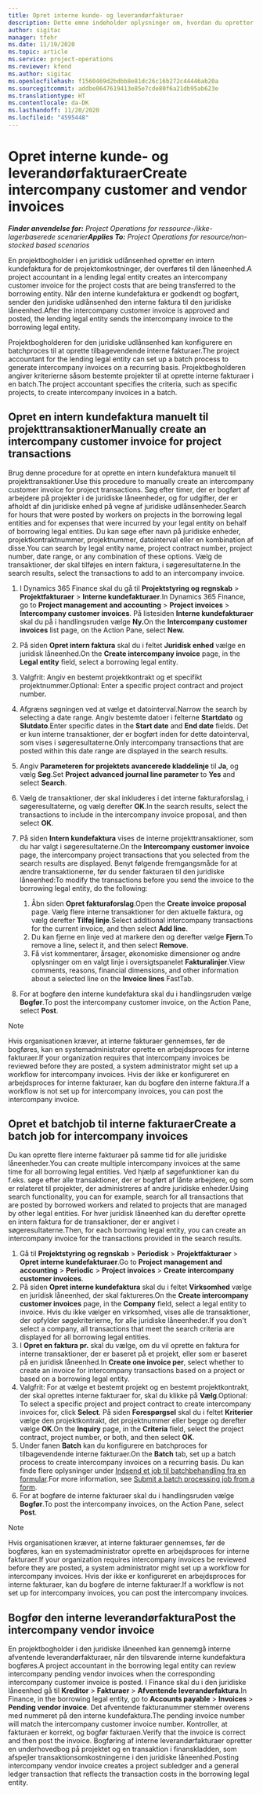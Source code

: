 ```yaml
---
title: Opret interne kunde- og leverandørfakturaer
description: Dette emne indeholder oplysninger om, hvordan du opretter interne kunde- og leverandørfakturaer.
author: sigitac
manager: tfehr
ms.date: 11/19/2020
ms.topic: article
ms.service: project-operations
ms.reviewer: kfend
ms.author: sigitac
ms.openlocfilehash: f1560469d2bdbb8e81dc26c16b272c44446ab20a
ms.sourcegitcommit: addbe0647619413e85e7cde80f6a21db95ab623e
ms.translationtype: HT
ms.contentlocale: da-DK
ms.lasthandoff: 11/20/2020
ms.locfileid: "4595448"
---
```

# <a name="create-intercompany-customer-and-vendor-invoices"></a><span data-ttu-id="70319-103">Opret interne kunde- og leverandørfakturaer</span><span class="sxs-lookup"><span data-stu-id="70319-103">Create intercompany customer and vendor invoices</span></span>

<span data-ttu-id="70319-104">_**Finder anvendelse for:** Project Operations for ressource-/ikke-lagerbaserede scenarier_</span><span class="sxs-lookup"><span data-stu-id="70319-104">_**Applies To:** Project Operations for resource/non-stocked based scenarios_</span></span>

<span data-ttu-id="70319-105">En projektbogholder i en juridisk udlånsenhed opretter en intern kundefaktura for de projektomkostninger, der overføres til den låneenhed.</span><span class="sxs-lookup"><span data-stu-id="70319-105">A project accountant in a lending legal entity creates an intercompany customer invoice for the project costs that are being transferred to the borrowing entity.</span></span> <span data-ttu-id="70319-106">Når den interne kundefaktura er godkendt og bogført, sender den juridiske udlånsenhed den interne faktura til den juridiske låneenhed.</span><span class="sxs-lookup"><span data-stu-id="70319-106">After the intercompany customer invoice is approved and posted, the lending legal entity sends the intercompany invoice to the borrowing legal entity.</span></span>

<span data-ttu-id="70319-107">Projektbogholderen for den juridiske udlånsenhed kan konfigurere en batchproces til at oprette tilbagevendende interne fakturaer.</span><span class="sxs-lookup"><span data-stu-id="70319-107">The project accountant for the lending legal entity can set up a batch process to generate intercompany invoices on a recurring basis.</span></span> <span data-ttu-id="70319-108">Projektbogholderen angiver kriterierne såsom bestemte projekter til at oprette interne fakturaer i en batch.</span><span class="sxs-lookup"><span data-stu-id="70319-108">The project accountant specifies the criteria, such as specific projects, to create intercompany invoices in a batch.</span></span>

## <a name="manually-create-an-intercompany-customer-invoice-for-project-transactions"></a><span data-ttu-id="70319-109">Opret en intern kundefaktura manuelt til projekttransaktioner</span><span class="sxs-lookup"><span data-stu-id="70319-109">Manually create an intercompany customer invoice for project transactions</span></span> 

<span data-ttu-id="70319-110">Brug denne procedure for at oprette en intern kundefaktura manuelt til projekttransaktioner.</span><span class="sxs-lookup"><span data-stu-id="70319-110">Use this procedure to manually create an intercompany customer invoice for project transactions.</span></span> <span data-ttu-id="70319-111">Søg efter timer, der er bogført af arbejdere på projekter i de juridiske låneenheder, og for udgifter, der er afholdt af din juridiske enhed på vegne af juridiske udlånsenheder.</span><span class="sxs-lookup"><span data-stu-id="70319-111">Search for hours that were posted by workers on projects in the borrowing legal entities and for expenses that were incurred by your legal entity on behalf of borrowing legal entities.</span></span> <span data-ttu-id="70319-112">Du kan søge efter navn på juridiske enheder, projektkontraktnummer, projektnummer, datointerval eller en kombination af disse.</span><span class="sxs-lookup"><span data-stu-id="70319-112">You can search by legal entity name, project contract number, project number, date range, or any combination of these options.</span></span> <span data-ttu-id="70319-113">Vælg de transaktioner, der skal tilføjes en intern faktura, i søgeresultaterne.</span><span class="sxs-lookup"><span data-stu-id="70319-113">In the search results, select the transactions to add to an intercompany invoice.</span></span>

1. <span data-ttu-id="70319-114">I Dynamics 365 Finance skal du gå til **Projektstyring og regnskab** > **Projektfakturaer** > **Interne kundefakturaer**.</span><span class="sxs-lookup"><span data-stu-id="70319-114">In Dynamics 365 Finance, go to **Project management and accounting** > **Project invoices** > **Intercompany customer invoices**.</span></span> <span data-ttu-id="70319-115">På listesiden **Interne kundefakturaer** skal du på i handlingsruden vælge **Ny.**</span><span class="sxs-lookup"><span data-stu-id="70319-115">On the **Intercompany customer invoices**  list page, on the Action Pane, select **New.**</span></span>
2. <span data-ttu-id="70319-116">På siden **Opret intern faktura** skal du i feltet **Juridisk enhed** vælge en juridisk låneenhed.</span><span class="sxs-lookup"><span data-stu-id="70319-116">On the **Create intercompany invoice** page, in the **Legal entity** field, select a borrowing legal entity.</span></span>
3. <span data-ttu-id="70319-117">Valgfrit: Angiv en bestemt projektkontrakt og et specifikt projektnummer.</span><span class="sxs-lookup"><span data-stu-id="70319-117">Optional: Enter a specific project contract and project number.</span></span>
4. <span data-ttu-id="70319-118">Afgræns søgningen ved at vælge et datointerval.</span><span class="sxs-lookup"><span data-stu-id="70319-118">Narrow the search by selecting a date range.</span></span> <span data-ttu-id="70319-119">Angiv bestemte datoer i felterne **Startdato** og **Slutdato**.</span><span class="sxs-lookup"><span data-stu-id="70319-119">Enter specific dates in the **Start date** and **End date** fields.</span></span> <span data-ttu-id="70319-120">Det er kun interne transaktioner, der er bogført inden for dette datointerval, som vises i søgeresultaterne.</span><span class="sxs-lookup"><span data-stu-id="70319-120">Only intercompany transactions that are posted within this date range are displayed in the search results.</span></span>
5. <span data-ttu-id="70319-121">Angiv **Parameteren for projektets avancerede kladdelinje** til **Ja**, og vælg **Søg**.</span><span class="sxs-lookup"><span data-stu-id="70319-121">Set **Project advanced journal line parameter** to **Yes** and select **Search**.</span></span>
6. <span data-ttu-id="70319-122">Vælg de transaktioner, der skal inkluderes i det interne fakturaforslag, i søgeresultaterne, og vælg derefter **OK**.</span><span class="sxs-lookup"><span data-stu-id="70319-122">In the search results, select the transactions to include in the intercompany invoice proposal, and then select **OK**.</span></span>
7. <span data-ttu-id="70319-123">På siden **Intern kundefaktura** vises de interne projekttransaktioner, som du har valgt i søgeresultaterne.</span><span class="sxs-lookup"><span data-stu-id="70319-123">On the **Intercompany customer invoice** page, the intercompany project transactions that you selected from the search results are displayed.</span></span> <span data-ttu-id="70319-124">Benyt følgende fremgangsmåde for at ændre transaktionerne, før du sender fakturaen til den juridiske låneenhed:</span><span class="sxs-lookup"><span data-stu-id="70319-124">To modify the transactions before you send the invoice to the borrowing legal entity, do the following:</span></span>
  
    1. <span data-ttu-id="70319-125">Åbn siden **Opret fakturaforslag**.</span><span class="sxs-lookup"><span data-stu-id="70319-125">Open the **Create invoice proposal** page.</span></span> <span data-ttu-id="70319-126">Vælg flere interne transaktioner for den aktuelle faktura, og vælg derefter **Tilføj linje**.</span><span class="sxs-lookup"><span data-stu-id="70319-126">Select additional intercompany transactions for the current invoice, and then select **Add line**.</span></span>
    2. <span data-ttu-id="70319-127">Du kan fjerne en linje ved at markere den og derefter vælge **Fjern**.</span><span class="sxs-lookup"><span data-stu-id="70319-127">To remove a line, select it, and then select **Remove**.</span></span>
    3. <span data-ttu-id="70319-128">Få vist kommentarer, årsager, økonomiske dimensioner og andre oplysninger om en valgt linje i oversigtspanelet **Fakturalinjer**.</span><span class="sxs-lookup"><span data-stu-id="70319-128">View comments, reasons, financial dimensions, and other information about a selected line on the  **Invoice lines**  FastTab.</span></span>
    
8. <span data-ttu-id="70319-129">For at bogføre den interne kundefaktura skal du i handlingsruden vælge **Bogfør**.</span><span class="sxs-lookup"><span data-stu-id="70319-129">To post the intercompany customer invoice, on the Action Pane, select **Post**.</span></span>

> [!NOTE]
> <span data-ttu-id="70319-130">Hvis organisationen kræver, at interne fakturaer gennemses, før de bogføres, kan en systemadministrator oprette en arbejdsproces for interne fakturaer.</span><span class="sxs-lookup"><span data-stu-id="70319-130">If your organization requires that intercompany invoices be reviewed before they are posted, a system administrator might set up a workflow for intercompany invoices.</span></span> <span data-ttu-id="70319-131">Hvis der ikke er konfigureret en arbejdsproces for interne fakturaer, kan du bogføre den interne faktura.</span><span class="sxs-lookup"><span data-stu-id="70319-131">If a workflow is not set up for intercompany invoices, you can post the intercompany invoice.</span></span>

## <a name="create-a-batch-job-for-intercompany-invoices"></a><span data-ttu-id="70319-132">Opret et batchjob til interne fakturaer</span><span class="sxs-lookup"><span data-stu-id="70319-132">Create a batch job for intercompany invoices</span></span>

<span data-ttu-id="70319-133">Du kan oprette flere interne fakturaer på samme tid for alle juridiske låneenheder.</span><span class="sxs-lookup"><span data-stu-id="70319-133">You can create multiple intercompany invoices at the same time for all borrowing legal entities.</span></span> <span data-ttu-id="70319-134">Ved hjælp af søgefunktioner kan du f.eks. søge efter alle transaktioner, der er bogført af lånte arbejdere, og som er relateret til projekter, der administreres af andre juridiske enheder.</span><span class="sxs-lookup"><span data-stu-id="70319-134">Using search functionality, you can for example, search for all transactions that are posted by borrowed workers and related to projects that are managed by other legal entities.</span></span> <span data-ttu-id="70319-135">For hver juridisk låneenhed kan du derefter oprette en intern faktura for de transaktioner, der er angivet i søgeresultaterne.</span><span class="sxs-lookup"><span data-stu-id="70319-135">Then, for each borrowing legal entity, you can create an intercompany invoice for the transactions provided in the search results.</span></span>

1. <span data-ttu-id="70319-136">Gå til **Projektstyring og regnskab** > **Periodisk** > **Projektfakturaer** > **Opret interne kundefakturaer**.</span><span class="sxs-lookup"><span data-stu-id="70319-136">Go to **Project management and accounting** > **Periodic** > **Project invoices** > **Create intercompany customer invoices**.</span></span>
2. <span data-ttu-id="70319-137">På siden **Opret interne kundefaktura** skal du i feltet **Virksomhed** vælge en juridisk låneenhed, der skal faktureres.</span><span class="sxs-lookup"><span data-stu-id="70319-137">On the **Create intercompany customer invoices** page, in the **Company**  field, select a legal entity to invoice.</span></span> <span data-ttu-id="70319-138">Hvis du ikke vælger en virksomhed, vises alle de transaktioner, der opfylder søgekriterierne, for alle juridiske låneenheder.</span><span class="sxs-lookup"><span data-stu-id="70319-138">If you don't select a company, all transactions that meet the search criteria are displayed for all borrowing legal entities.</span></span>
3. <span data-ttu-id="70319-139">I **Opret en faktura pr.** skal du vælge, om du vil oprette en faktura for interne transaktioner, der er baseret på et projekt, eller som er baseret på en juridisk låneenhed.</span><span class="sxs-lookup"><span data-stu-id="70319-139">In **Create one invoice per**, select whether to create an invoice for intercompany transactions based on a project or based on a borrowing legal entity.</span></span>
4. <span data-ttu-id="70319-140">Valgfrit: For at vælge et bestemt projekt og en bestemt projektkontrakt, der skal oprettes interne fakturaer for, skal du klikke på **Vælg**.</span><span class="sxs-lookup"><span data-stu-id="70319-140">Optional: To select a specific project and project contract to create intercompany invoices for, click **Select**.</span></span> <span data-ttu-id="70319-141">På siden **Forespørgsel** skal du i feltet **Kriterier** vælge den projektkontrakt, det projektnummer eller begge og derefter vælge **OK**.</span><span class="sxs-lookup"><span data-stu-id="70319-141">On the **Inquiry** page, in the **Criteria** field, select the project contract, project number, or both, and then select **OK**.</span></span>
5. <span data-ttu-id="70319-142">Under fanen **Batch** kan du konfigurere en batchproces for tilbagevendende interne fakturaer.</span><span class="sxs-lookup"><span data-stu-id="70319-142">On the **Batch** tab, set up a batch process to create intercompany invoices on a recurring basis.</span></span> <span data-ttu-id="70319-143">Du kan finde flere oplysninger under [Indsend et job til batchbehandling fra en formular](https://docs.microsoft.com/dynamicsax-2012/appuser-itpro/submit-a-batch-processing-job-from-a-form).</span><span class="sxs-lookup"><span data-stu-id="70319-143">For more information, see [Submit a batch processing job from a form](https://docs.microsoft.com/dynamicsax-2012/appuser-itpro/submit-a-batch-processing-job-from-a-form).</span></span>
6. <span data-ttu-id="70319-144">For at bogføre de interne fakturaer skal du i handlingsruden vælge **Bogfør**.</span><span class="sxs-lookup"><span data-stu-id="70319-144">To post the intercompany invoices, on the Action Pane, select **Post**.</span></span>

> [!NOTE]
> <span data-ttu-id="70319-145">Hvis organisationen kræver, at interne fakturaer gennemses, før de bogføres, kan en systemadministrator oprette en arbejdsproces for interne fakturaer.</span><span class="sxs-lookup"><span data-stu-id="70319-145">If your organization requires intercompany invoices be reviewed before they are posted, a system administrator might set up a workflow for intercompany invoices.</span></span> <span data-ttu-id="70319-146">Hvis der ikke er konfigureret en arbejdsproces for interne fakturaer, kan du bogføre de interne fakturaer.</span><span class="sxs-lookup"><span data-stu-id="70319-146">If a workflow is not set up for intercompany invoices, you can post the intercompany invoices.</span></span>

## <a name="post-the-intercompany-vendor-invoice"></a><span data-ttu-id="70319-147">Bogfør den interne leverandørfaktura</span><span class="sxs-lookup"><span data-stu-id="70319-147">Post the intercompany vendor invoice</span></span>

<span data-ttu-id="70319-148">En projektbogholder i den juridiske låneenhed kan gennemgå interne afventende leverandørfakturaer, når den tilsvarende interne kundefaktura bogføres.</span><span class="sxs-lookup"><span data-stu-id="70319-148">A project accountant in the borrowing legal entity can review intercompany pending vendor invoices when the corresponding intercompany customer invoice is posted.</span></span> <span data-ttu-id="70319-149">I Finance skal du i den juridiske låneenhed gå til **Kreditor** > **Fakturaer** > **Afventende leverandørfaktura**.</span><span class="sxs-lookup"><span data-stu-id="70319-149">In Finance, in the borrowing legal entity, go to **Accounts payable** > **Invoices** > **Pending vendor invoice**.</span></span> <span data-ttu-id="70319-150">Det afventende fakturanummer stemmer overens med nummeret på den interne kundefaktura.</span><span class="sxs-lookup"><span data-stu-id="70319-150">The pending invoice number will match the intercompany customer invoice number.</span></span> <span data-ttu-id="70319-151">Kontroller, at fakturaen er korrekt, og bogfør fakturaen.</span><span class="sxs-lookup"><span data-stu-id="70319-151">Verify that the invoice is correct and then post the invoice.</span></span> <span data-ttu-id="70319-152">Bogføring af interne leverandørfakturaer opretter en underhovedbog på projektet og en transaktion i finanskladden, som afspejler transaktionsomkostningerne i den juridiske låneenhed.</span><span class="sxs-lookup"><span data-stu-id="70319-152">Posting intercompany vendor invoice creates a project subledger and a general ledger transaction that reflects the transaction costs in the borrowing legal entity.</span></span>
